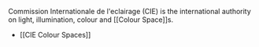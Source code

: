 Commission Internationale de l'eclairage (CIE) is the international authority on light, illumination, colour and [[Colour Space]]s.

- [[CIE Colour Spaces]]